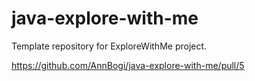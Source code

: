 # java-explore-with-me
Template repository for ExploreWithMe project.

https://github.com/AnnBogi/java-explore-with-me/pull/5
